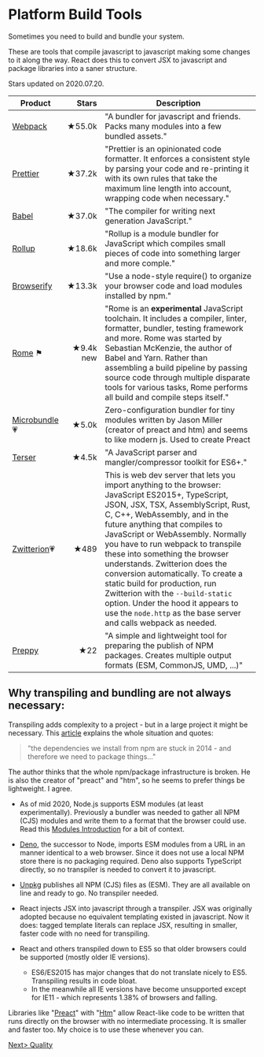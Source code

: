 # Platform Build Tools 
Sometimes you need to build and bundle your system.

These are tools that compile javascript to javascript making some changes to it along the way. React does this to convert JSX to javascript and package libraries into a saner structure.

Stars updated on 2020.07.20.

| Product | Stars | Description |
| ------- | -----:| ----------- |
| [Webpack](https://github.com/webpack/webpack) | ★55.0k | "A bundler for javascript and friends. Packs many modules into a few bundled assets." |
| [Prettier](https://github.com/prettier/prettier) | ★37.2k | "Prettier is an opinionated code formatter. It enforces a consistent style by parsing your code and re-printing it with its own rules that take the maximum line length into account, wrapping code when necessary." |
| [Babel](https://github.com/babel/babel) | ★37.0k | "The compiler for writing next generation JavaScript." |
| [Rollup](https://github.com/rollup/rollup) | ★18.6k | "Rollup is a module bundler for JavaScript which compiles small pieces of code into something larger and more comple." |
| [Browserify](https://github.com/browserify/browserify) | ★13.3k | "Use a node-style require() to organize your browser code and load modules installed by npm." |
| [Rome](https://github.com/facebookexperimental/rome) ⚑ | ★9.4k new | "Rome is an **experimental** JavaScript toolchain. It includes a compiler, linter, formatter, bundler, testing framework and more. Rome was started by Sebastian McKenzie, the author of Babel and Yarn. Rather than assembling a build pipeline by passing source code through multiple disparate tools for various tasks, Rome performs all build and compile steps itself." |
| [Microbundle](https://github.com/developit/microbundle)💗 | ★5.0k |  Zero-configuration bundler for tiny modules written by Jason Miller (creator of preact and htm) and seems to like modern js. Used to create Preact |
| [Terser](https://github.com/terser/terser) | ★4.5k | "A JavaScript parser and mangler/compressor toolkit for ES6+." |
| [Zwitterion](https://github.com/lastmjs/zwitterion)💗 | ★489 | This is web dev server that lets you import anything to the browser: JavaScript ES2015+, TypeScript, JSON, JSX, TSX, AssemblyScript, Rust, C, C++, WebAssembly, and in the future anything that compiles to JavaScript or WebAssembly. Normally you have to run webpack to transpile these into something the browser understands. Zwitterion does the conversion automatically. To create a static build for production, run Zwitterion with the `--build-static` option. Under the hood it appears to use the `node.http` as the base server and calls webpack as needed. |
| [Preppy](https://github.com/sebastian-software/preppy) | ★22 | "A simple and lightweight tool for preparing the publish of NPM packages. Creates multiple output formats (ESM, CommonJS, UMD, ...)" |

## Why transpiling and bundling are not always necessary:
Transpiling adds complexity to a project - but in a large project it might be necessary. This [article](https://jasonformat.com/enabling-modern-js-on-npm/) explains the whole situation and quotes: 

> "the dependencies we install from npm are stuck in 2014 - and therefore we need to package things..."

The author thinks that the whole npm/package infrastructure is broken. He is also the creator of "preact" and "htm", so he seems to prefer things be lightweight. I agree.

- As of mid 2020, Node.js supports ESM modules (at least experimentally). Previously a bundler was needed to gather all NPM (CJS) modules and write them to a format that the browser could use. Read this [Modules Introduction](https://javascript.info/modules-intro) for a bit of context.

- [Deno](https://deno.land/), the successor to Node, imports ESM modules from a URL in an manner identical to a web browser. Since it does not use a local NPM store there is no packaging required. Deno also supports TypeScript directly, so no transpiler is needed to convert it to javascript.

- [Unpkg](https://unpkg.com/) publishes all NPM (CJS) files as (ESM). They are all available on line and ready to go. No transpiler needed.

- React injects JSX into javascript through a transpiler. JSX was originally adopted because no equivalent templating existed in javascript. Now it does: tagged template literals can replace JSX, resulting in smaller, faster code with no need for transpiling.

- React and others transpiled down to ES5 so that older browsers could be supported (mostly older IE versions).
  - ES6/ES2015 has major changes that do not translate nicely to ES5. Transpiling results in code bloat. 
  - In the meanwhile all IE versions have become unsupported except for IE11 - which represents 1.38% of browsers and falling.  

Libraries like "[Preact](https://github.com/preactjs/preact)" with "[Htm](https://github.com/developit/htm)" allow React-like code to be written that runs directly on the browser with no intermediate processing. It is smaller and faster too. My choice is to use these whenever you can.

[Next> Quality](../Quality/Quality.md)
